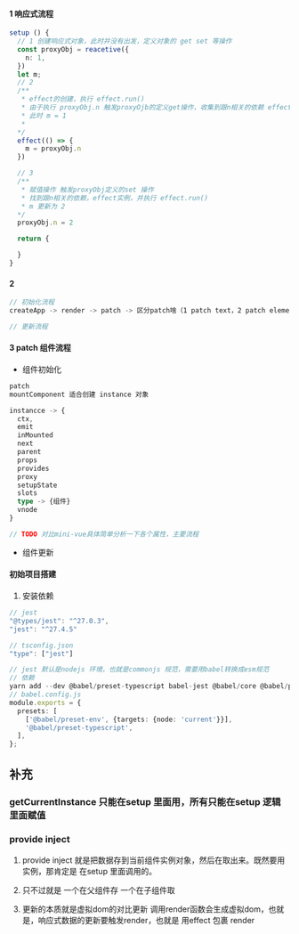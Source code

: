 #### 1 响应式流程
```typescript
setup () {
  // 1 创建响应式对象，此时并没有出发，定义对象的 get set 等操作
  const proxyObj = reacetive({
    n: 1,
  })
  let m;
  // 2
  /**
   * effect的创建，执行 effect.run()
   * 由于执行 proxyObj.n 触发proxyOjb的定义get操作，收集到跟n相关的依赖 effect实例，
   * 此时 m = 1
   * 
  */
  effect(() => {
    m = proxyObj.n
  })

  // 3
  /**
   * 赋值操作 触发proxyObj定义的set 操作
   * 找到跟n相关的依赖，effect实例，并执行 effect.run()
   * m 更新为 2
  */
  proxyObj.n = 2

  return {

  }
}
```
#### 2
```typescript
// 初始化流程
createApp -> render -> patch -> 区分patch啥（1 patch text，2 patch element，3 patch component）

// 更新流程

```
#### 3 patch 组件流程
- 组件初始化
```typescript
patch 
mountComponent 适合创建 instance 对象

instancce -> {
  ctx,
  emit
  inMounted
  next
  parent
  props
  provides
  proxy
  setupState
  slots
  type -> {组件}
  vnode
}

// TODO 对比mini-vue具体简单分析一下各个属性，主要流程
```
- 组件更新

#### 初始项目搭建
1. 安装依赖

```typescript
// jest
"@types/jest": "^27.0.3",
"jest": "^27.4.5"

// tsconfig.json
"type": ["jest"]

// jest 默认是nodejs 环境，也就是commonjs 规范，需要用babel转换成esm规范
// 依赖
yarn add --dev @babel/preset-typescript babel-jest @babel/core @babel/preset-env
// babel.config.js
module.exports = {
  presets: [
    ['@babel/preset-env', {targets: {node: 'current'}}],
    '@babel/preset-typescript',
  ],
};
```



## 补充
### getCurrentInstance 只能在setup 里面用，所有只能在setup 逻辑里面赋值
### provide inject
1. provide inject 就是把数据存到当前组件实例对象，然后在取出来。既然要用实例，那肯定是 在setup 里面调用的。
2. 只不过就是 一个在父组件存 一个在子组件取


3. 更新的本质就是虚拟dom的对比更新
调用render函数会生成虚拟dom，也就是，响应式数据的更新要触发render，也就是 用effect 包裹 render

